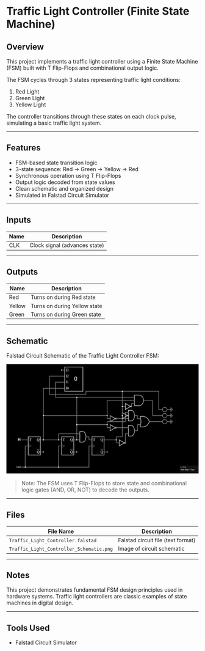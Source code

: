 # Traffic Light Controller (Finite State Machine)

## Overview
This project implements a traffic light controller using a Finite State Machine (FSM) built with T Flip-Flops and combinational output logic.

The FSM cycles through 3 states representing traffic light conditions:
1. Red Light
2. Green Light
3. Yellow Light

The controller transitions through these states on each clock pulse, simulating a basic traffic light system.

---

## Features
- FSM-based state transition logic
- 3-state sequence: Red → Green → Yellow → Red
- Synchronous operation using T Flip-Flops
- Output logic decoded from state values
- Clean schematic and organized design
- Simulated in Falstad Circuit Simulator

---

## Inputs
| Name     | Description                      |
|----------|----------------------------------|
| CLK      | Clock signal (advances state)   |

---

## Outputs
| Name   | Description                     |
|--------|---------------------------------|
| Red    | Turns on during Red state       |
| Yellow | Turns on during Yellow state    |
| Green  | Turns on during Green state     |

---

## Schematic
Falstad Circuit Schematic of the Traffic Light Controller FSM:

![Traffic Light Controller Schematic](Traffic_Light_Controller_Schematic.png)

> Note: The FSM uses T Flip-Flops to store state and combinational logic gates (AND, OR, NOT) to decode the outputs.

---

## Files
| File Name                         | Description                            |
|----------------------------------|----------------------------------------|
| `Traffic_Light_Controller.falstad` | Falstad circuit file (text format)    |
| `Traffic_Light_Controller_Schematic.png` | Image of circuit schematic         |

---

## Notes
This project demonstrates fundamental FSM design principles used in hardware systems. Traffic light controllers are classic examples of state machines in digital design.

---

## Tools Used
- Falstad Circuit Simulator
